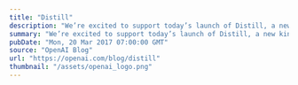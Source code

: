 ```yaml
---
title: "Distill"
description: "We’re excited to support today’s launch of Distill, a new kind of journal aimed at excellent communication of machine learning results (novel or existing)."
summary: "We’re excited to support today’s launch of Distill, a new kind of journal aimed at excellent communication of machine learning results (novel or existing)."
pubDate: "Mon, 20 Mar 2017 07:00:00 GMT"
source: "OpenAI Blog"
url: "https://openai.com/blog/distill"
thumbnail: "/assets/openai_logo.png"
---
```


